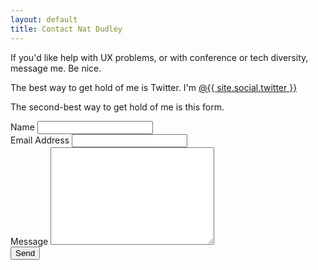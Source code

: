 ```yaml
---
layout: default
title: Contact Nat Dudley
---
```


<div id="contact">
  <div class="contactContent">
    <p class="intro">If you'd like help with UX problems, or with conference or tech diversity, message me. Be nice.
    <p>The best way to get hold of me is Twitter. I'm <a href="https://twitter.com/{{ site.social.twitter }}">@{{ site.social.twitter }}</a></p>
    <p>The second-best way to get hold of me is this form.
  </div>
  <form action="http://formspree.io/natalie.dudley@gmail.com"
  		method="POST">
    <label for="name">Name</label>    
    <input type="text" id="name" name="name" class="full-width"><br>
    <label for="email">Email Address</label>
    <input type="email" id="email" name="_replyto" class="full-width"><br>
    <label for="message">Message</label>
    <textarea name="message" id="message" cols="30" rows="10" class="full-width"></textarea><br>
    <input type="submit" value="Send" class="button">
  </form>
</div>